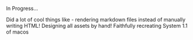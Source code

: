 In Progress...

Did a lot of cool things like - rendering markdown files instead of manually writing HTML! Designing all assets by hand! Faithfully recreating System 1.1 of macos
